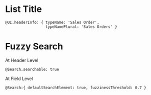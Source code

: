 # List Title

```
@UI.headerInfo: { typeName: 'Sales Order',
                  typeNamePlural: 'Sales Orders' }
```
               
# Fuzzy Search

At Header Level

```
@Search.searchable: true
```

At Field Level

```
@Search:{ defaultSearchElement: true, fuzzinessThreshold: 0.7 }
```
